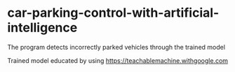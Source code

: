# car-parking-control-with-artificial-intelligence
The program detects incorrectly parked vehicles through the trained model

Trained model educated by using https://teachablemachine.withgoogle.com
